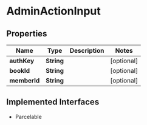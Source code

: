 

# AdminActionInput


## Properties

Name | Type | Description | Notes
------------ | ------------- | ------------- | -------------
**authKey** | **String** |  |  [optional]
**bookId** | **String** |  |  [optional]
**memberId** | **String** |  |  [optional]


## Implemented Interfaces

* Parcelable


